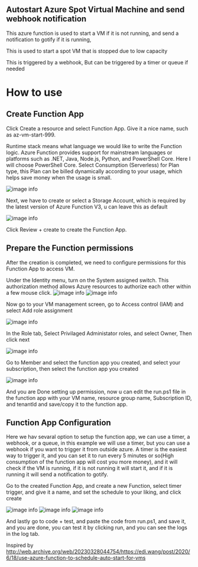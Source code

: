 ## Autostart Azure Spot Virtual Machine and send webhook notification
This azure function is used to start a VM if it is not running, and send a notification to gotify if it is running,

This is used to start a spot VM that is stopped due to low capacity

This is triggered by a webhook, But can be triggered by a timer or queue if needed


# How to use
## Create Function App

Click Create a resource and select Function App. Give it a nice name, such as az-vm-start-999.

Runtime stack means what language we would like to write the Function logic. Azure Function provides support for mainstream languages or platforms such as .NET, Java, Node.js, Python, and PowerShell Core. Here I will choose PowerShell Core.
Select Consumption (Serverless) for Plan type, this Plan can be billed dynamically according to your usage, which helps save money when the usage is small.

![image info](./images/1create-function.png)

Next, we have to create or select a Storage Account, which is required by the latest version of Azure Function V3, u can leave this as default


![image info](./images/2storage.png)

Click Review + create to create the Function App.

## Prepare the Function permissions
After the creation is completed, we need to configure permissions for this Function App to access VM.

Under the Identity menu, turn on the System assigned switch. 
This authorization method allows Azure resources to authorize each other within a few mouse click.
![image info](./images/3.permission.png)
![image info](./images/4.permission.png)

Now go to your VM management screen, go to Access control (IAM) and select Add role assignment

![image info](./images/5.role.png)

In the Role tab, Select Privilaged Administator roles, and select Owner, Then click next

![image info](./images/6.owner.png)

Go to Member and select the function app you created, and select your subscription, then select the function app you created

![image info](./images/7.access.png)

And you are Done setting up permission, now u can edit the run.ps1 file in the function app with your VM name, resource group name, Subscription ID, and tenantId and save/copy it to the function app.

## Function App Configuration

Here we hav sevaral option to setup the function app, we can use a timer, a webhook, or a queue, in this example we will use a timer, but you can use a webhook if you want to trigger it from outside azure. A timer is the easiest way to trigger it, and you can set it to run every 5 minutes or so(High consumption of the function app will cost you more money), and it will check if the VM is running, if it is not running it will start it, and if it is running it will send a notification to gotify.

Go to the created Function App, and create a new Function, select timer trigger, and give it a name, and set the schedule to your liking, and click create

![image info](./images/8.function-app.png)
![image info](./images/9.timer.png)
![image info](./images/10.code-test.png)

And lastly go to code + test, and paste the code from run.ps1, and save it, and you are done, you can test it by clicking run, and you can see the logs in the log tab.

Inspired by
http://web.archive.org/web/20230328044754/https://edi.wang/post/2020/6/18/use-azure-function-to-schedule-auto-start-for-vms
